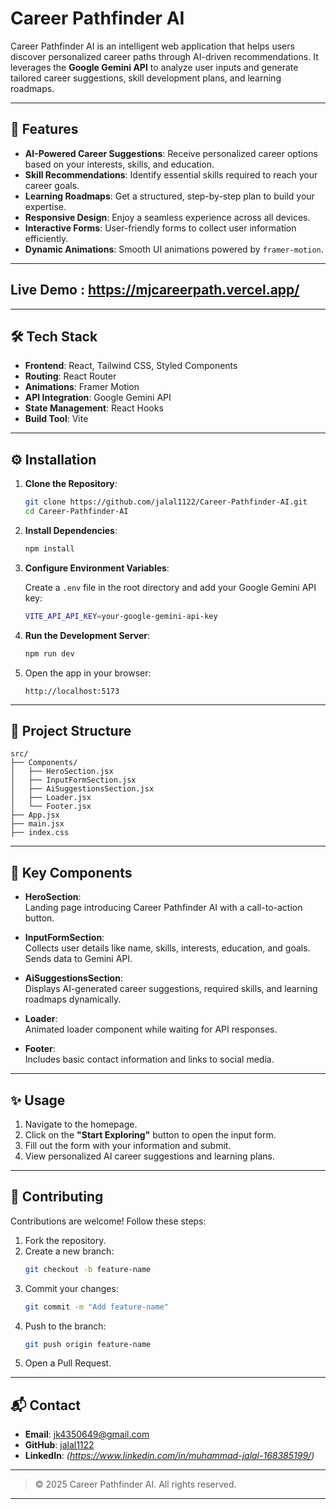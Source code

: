 # Career Pathfinder AI

Career Pathfinder AI is an intelligent web application that helps users discover personalized career paths through AI-driven recommendations. It leverages the **Google Gemini API** to analyze user inputs and generate tailored career suggestions, skill development plans, and learning roadmaps.

---

## 🚀 Features

- **AI-Powered Career Suggestions**: Receive personalized career options based on your interests, skills, and education.
- **Skill Recommendations**: Identify essential skills required to reach your career goals.
- **Learning Roadmaps**: Get a structured, step-by-step plan to build your expertise.
- **Responsive Design**: Enjoy a seamless experience across all devices.
- **Interactive Forms**: User-friendly forms to collect user information efficiently.
- **Dynamic Animations**: Smooth UI animations powered by `framer-motion`.

---
## Live Demo : https://mjcareerpath.vercel.app/
---

## 🛠 Tech Stack

- **Frontend**: React, Tailwind CSS, Styled Components
- **Routing**: React Router
- **Animations**: Framer Motion
- **API Integration**: Google Gemini API
- **State Management**: React Hooks
- **Build Tool**: Vite

---

## ⚙️ Installation

1. **Clone the Repository**:
   ```bash
   git clone https://github.com/jalal1122/Career-Pathfinder-AI.git
   cd Career-Pathfinder-AI
   ```

2. **Install Dependencies**:
   ```bash
   npm install
   ```

3. **Configure Environment Variables**:

   Create a `.env` file in the root directory and add your Google Gemini API key:

   ```bash
   VITE_API_API_KEY=your-google-gemini-api-key
   ```

4. **Run the Development Server**:
   ```bash
   npm run dev
   ```

5. Open the app in your browser:
   ```
   http://localhost:5173
   ```

---

## 📂 Project Structure

```
src/
├── Components/
│   ├── HeroSection.jsx
│   ├── InputFormSection.jsx
│   ├── AiSuggestionsSection.jsx
│   ├── Loader.jsx
│   └── Footer.jsx
├── App.jsx
├── main.jsx
├── index.css
```

---

## 🧩 Key Components

- **HeroSection**:  
  Landing page introducing Career Pathfinder AI with a call-to-action button.

- **InputFormSection**:  
  Collects user details like name, skills, interests, education, and goals. Sends data to Gemini API.

- **AiSuggestionsSection**:  
  Displays AI-generated career suggestions, required skills, and learning roadmaps dynamically.

- **Loader**:  
  Animated loader component while waiting for API responses.

- **Footer**:  
  Includes basic contact information and links to social media.

---

## ✨ Usage

1. Navigate to the homepage.
2. Click on the **"Start Exploring"** button to open the input form.
3. Fill out the form with your information and submit.
4. View personalized AI career suggestions and learning plans.

---

## 🤝 Contributing

Contributions are welcome! Follow these steps:

1. Fork the repository.
2. Create a new branch:
   ```bash
   git checkout -b feature-name
   ```
3. Commit your changes:
   ```bash
   git commit -m "Add feature-name"
   ```
4. Push to the branch:
   ```bash
   git push origin feature-name
   ```
5. Open a Pull Request.

---

## 📬 Contact

- **Email**: jk4350649@gmail.com  
- **GitHub**: [jalal1122](https://github.com/jalal1122)
- **LinkedIn**: *(https://www.linkedin.com/in/muhammad-jalal-168385199/)*

---

> © 2025 Career Pathfinder AI. All rights reserved.

---
